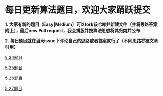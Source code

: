 # 每日更新算法题目，欢迎大家踊跃提交

**1. 大家有新的题目（Easy|Medium）可以fork该仓库并新建文件（并将思路答案附上），最后new Pull request，我会排版并按算法思想将其归类并公布**

**2. 每日题目就在当天issue下评论自己的思路或者答案就行了（不同思路将被文章引用）**

[5.24题目](https://github.com/Yolo-929/Leetcode/blob/master/May/5.24.md)

[5.25题目](https://github.com/Yolo-929/Leetcode/blob/master/May/5.25.md)

[5.26题目](https://github.com/Yolo-929/Leetcode/blob/master/May/5.26.md)

[5.27题目](https://github.com/Yolo-929/Leetcode/blob/master/May/5.27.md)
